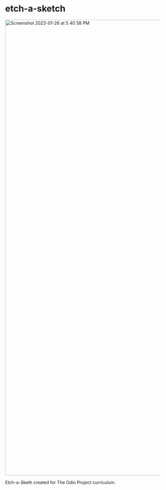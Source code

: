 # etch-a-sketch
<img width="1470" alt="Screenshot 2023-01-26 at 5 40 58 PM" src="https://user-images.githubusercontent.com/41353202/214967038-9192cdd2-115a-4645-b3b2-c76925b4574c.png">

Etch-a-Sketh created for The Odin Project curriculum.
